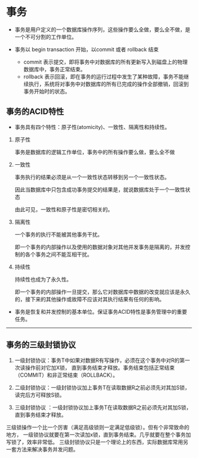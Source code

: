 # 事务

- 事务是用户定义的一个数据库操作序列，这些操作要么全做，要么全不做，是一个不可分割的工作单位。

- 事务以 begin transaction 开始，以commit 或者 rollback 结束

    - commit 表示提交，即将事务中对数据库的所有更新写入到磁盘上的物理数据库中，事务正常结束。
    - rollback 表示回滚，即在事务的运行过程中发生了某种故障，事务不能继续执行，系统将对事务中对数据库的所有已完成的操作全部撤销，回滚到事务开始时的状态。


## 事务的ACID特性
- 事务具有四个特性：原子性(atomicity)、一致性、隔离性和持续性。
1. 原子性

    事务是数据库的逻辑工作单位，事务中的所有操作要么做，要么全不做

2. 一致性

    事务执行的结果必须是从一个一致性状态转移到另一个一致性状态。
    
    因此当数据库中只包含成功事务提交的结果是，就说数据库处于一个一致性状态

    由此可见，一致性和原子性是密切相关的。

3. 隔离性

    一个事务的执行不能被其他事务干扰。
    
    即一个事务的内部操作以及使用的数据对象对其他并发事务是隔离的，并发控制的各个事务之间不能互相干扰。


4. 持续性

    持续性也成为了永久性。

    即一个事务的内部操作一旦提交，那么它对数据库中数据的改变就应该是永久的，接下来的其他操作或故障不应该对其执行结果有任何的影响。


- 事务是恢复和并发控制的基本单位。保证事务ACID特性是事务管理中的重要任务。

***


## 事务的三级封锁协议

1. 一级封锁协议：事务T中如果对数据R有写操作，必须在这个事务中对R的第一次读操作前对它加X锁，
直到事务结束才释放。事务结束包括正常结束（COMMIT）和非正常结束（ROLLBACK）。

2. 二级封锁协议：一级封锁协议加上事务T在读取数据R之前必须先对其加S锁，读完后方可释放S锁。

3. 三级封锁协议 ：一级封锁协议加上事务T在读取数据R之前必须先对其加S锁，直到事务结束才释放。

三级锁操作一个比一个厉害（满足高级锁则一定满足低级锁）。但有个非常致命的地方，
一级锁协议就要在第一次读加x锁，直到事务结束。几乎就要在整个事务加写锁了，效率非常低。
三级封锁协议只是一个理论上的东西，实际数据库常用另一套方法来解决事务并发问题。
